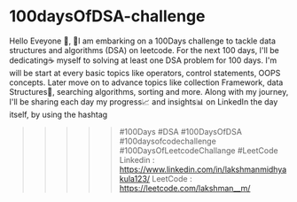 # 100daysOfDSA-challenge

Hello Eveyone 👋,
  🚀I am embarking on a 100Days challenge to tackle data structures and algorithms (DSA) on leetcode.
  For the next 100 days, I'll be dedicating☕ myself to solving at least one DSA problem for 100 days. I'm will be start at every basic topics like operators, control statements, OOPS concepts. Later move on to advance topics like collection Framework, data Structures🚀, searching algorithms, sorting and more. Along with my journey, I'll be sharing each day my progress📈 and insights📊 on LinkedIn the day itself, by using the hashtag 
>>>>> #100Days #DSA #100DaysOfDSA #100daysofcodechallenge #100DaysOfLeetcodeChallange #LeetCode
>>>>> Linkedin : https://www.linkedin.com/in/lakshmanmidhyakula123/
>>>>> LeetCode : https://leetcode.com/lakshman__m/
